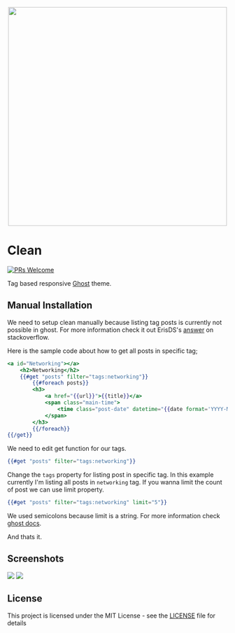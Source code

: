 <p align="center"> 
    <img src="https://github.com/salihciftci/clean/blob/master/src/home.png?raw=true" width="500">
</p>

# Clean
[![PRs Welcome](https://img.shields.io/badge/PRs-welcome-brightgreen.svg?style=flat-square)](http://makeapullrequest.com) 

Tag based responsive [Ghost](https://ghost.org/) theme.


## Manual Installation

We need to setup clean manually because listing tag posts is currently not possible in ghost. For more information check it out ErisDS's [answer](https://stackoverflow.com/a/30381801) on stackoverflow.

Here is the sample code about how to get all posts in specific tag;

``` hbs
<a id="Networking"></a>
	<h2>Networking</h2>
	{{#get "posts" filter="tags:networking"}}
		{{#foreach posts}}
		<h3>
			<a href="{{url}}">{{title}}</a>
			<span class="main-time">
				<time class="post-date" datetime="{{date format='YYYY-MM-DD'}}">{{date format="DD MMM YYYY"}}</time>
			</span>
		</h3>
		{{/foreach}}
{{/get}}
```

We need to edit get function for our tags.
```hbs
{{#get "posts" filter="tags:networking"}}
```

Change the ```tags``` property for listing post in specific tag. In this example currently I'm listing all posts in ```networking``` tag. If you wanna limit the count of post we can use limit property.

``` hbs
{{#get "posts" filter="tags:networking" limit="5"}}
```

We used semicolons because limit is a string. For more information check [ghost docs](https://themes.ghost.org/docs/get).

And thats it.

## Screenshots


![](https://github.com/salihciftci/clean/blob/master/src/home.png?raw=true)
![](https://github.com/salihciftci/clean/blob/master/src/post.png?raw=true)

## License

This project is licensed under the MIT License - see the [LICENSE](https://github.com/salihciftci/clean/blob/master/LICENSE) file for details
